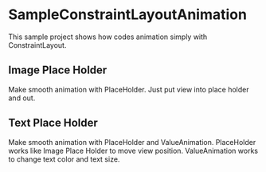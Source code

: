 # SampleConstraintLayoutAnimation

This sample project shows how codes animation simply with ConstraintLayout.

## Image Place Holder

Make smooth animation with PlaceHolder.
Just put view into place holder and out.

## Text Place Holder

Make smooth animation with PlaceHolder and ValueAnimation.
PlaceHolder works like Image Place Holder to move view position.
ValueAnimation works to change text color and text size.
